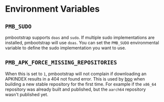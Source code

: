 # Environment Variables

## `PMB_SUDO`

pmbootstrap supports `doas` and `sudo`. If multiple sudo implementations are
installed, pmbootstrap will use `doas`. You can set the `PMB_SUDO`
environmental variable to define the sudo implementation you want to use.

## `PMB_APK_FORCE_MISSING_REPOSITORIES`

When this is set to `1`, pmbootstrap will not complain if downloading an
APKINDEX results in a 404 not found error. This is used by
[bpo](https://build.postmarketos.org) when building a new stable repository for
the first time. For example if the `x86_64` repository was already built and
published, but the `aarch64` repository wasn't published yet.
